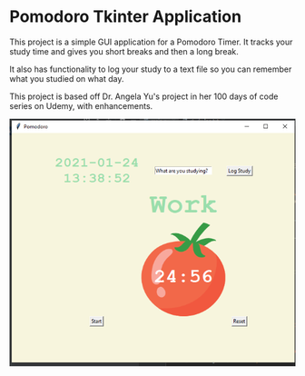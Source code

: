 Pomodoro Tkinter Application
=================
This project is a simple GUI application for a Pomodoro Timer.  It tracks your study time and gives you short breaks and then a long break.

It also has functionality to log your study to a text file so you can remember what you studied on what day.


This project is based off Dr. Angela Yu's project in her 100 days of code series on Udemy, with enhancements.


![ScreenShot](images/pomodoro.PNG?raw=true "Pomodoro App")
